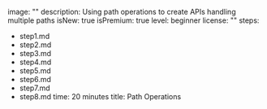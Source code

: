 image: ""
description: Using path operations to create APIs handling multiple paths
isNew: true
isPremium: true
level: beginner
license: ""
steps:
- step1.md
- step2.md
- step3.md
- step4.md
- step5.md
- step6.md
- step7.md
- step8.md
time: 20 minutes
title: Path Operations
